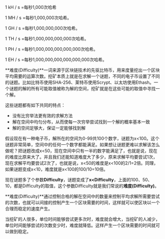 1 kH / s =每秒1,000次哈希

1 MH / s =每秒1,000,000次哈希。

1 GH / s =每秒1,000,000,000次哈希。

1 TH / s =每秒1,000,000,000,000次哈希。

1 PH / s =每秒1,000,000,000,000,000次哈希。

1 EH / s =每秒1,000,000,000,000,000,000次哈希。



**难度(Difficulty)**一词来源于区块链技术的先驱比特币，用来度量挖出一个区块平均需要的运算次数。挖矿本质上就是在求解一个谜题，不同的电子币设置了不同的谜题。比如比特币使用SHA-256、莱特币使用Scrypt、以太坊使用Ethash。一个谜题的解的所有可能取值被称为解的空间，挖矿就是在这些可能的取值中寻找一个解。

这些谜题都有如下共同的特点：

- 没有比穷举法更有效的求解方法
- 解在空间中均匀分布，从而使每一次穷举尝试找到一个解的概率基本一致
- 解的空间足够大，保证一定能够找到解

假设现在有一种电子币，解所在的空间为0-99共100个数字，谜题为x<100。这个谜题非常简单，空间中的任何一个数字都能满足。如果想让谜题更难以求解该怎么做呢？把谜题改成x<50，现在空间中只有一半的数字能满足了，也就是说，现在的难度比原来大了。并且我们还能知道难度大了多少，原来求解平均要尝试1次，现在求解平均要尝试2次了，也就是说，x<50的难度是x<100的2/1=2倍。同理，如果谜题变成x<10，难度就是x<100的100/10=10倍。

现在谜题多了个参数**Difficulty**，谜题变成了**x<Difficulty**，上面的100、50、10，都是Difficulty的取值，这个参数Difficulty就是我们常说的**难度(Difficulty)**。

**难度(Difficulty)**通过控制合格的解在空间中的数量来控制平均求解所需要尝试的次数，也就可以间接的控制产生一个区块需要的时间，这样就可以使区块以一个合理而稳定的速度产生。

当挖矿的人很多，单位时间能够尝试更多次时，难度就会增大，当挖矿的人减少，单位时间能够尝试的次数变少时，难度就降低。这样产生一个区块需要的时间就可以做到稳定。